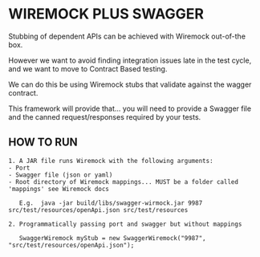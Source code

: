 
# WIREMOCK PLUS SWAGGER

Stubbing of dependent APIs can be achieved with Wiremock out-of-the box.

However we want to avoid finding integration issues late in the test cycle, and we want to move to Contract Based testing.

We can do this be using Wiremock stubs that validate against the wagger contract. 

This framework will provide that... you will need to provide a Swagger file and the canned request/responses required by your tests.

## HOW TO RUN


```
1. A JAR file runs Wiremock with the following arguments:
- Port
- Swagger file (json or yaml)
- Root directory of Wiremock mappings... MUST be a folder called 'mappings' see Wiremock docs

   E.g.  java -jar build/libs/swagger-wirmock.jar 9987 src/test/resources/openApi.json src/test/resources

2. Programmatically passing port and swagger but without mappings

   SwaggerWiremock myStub = new SwaggerWiremock("9987", "src/test/resources/openApi.json");
     
```




